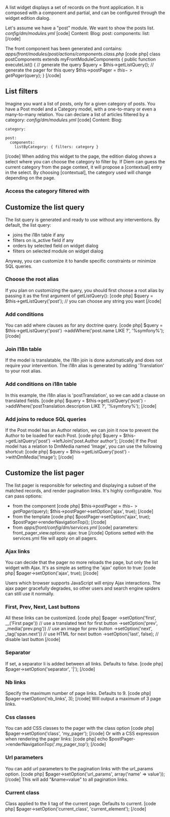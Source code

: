 A list widget displays a set of records on the front application. It is composed with a component and partial, and can be configured through the widget edition dialog.

Let's assume we have a "post" module.
We want to show the posts list.
*config/dm/modules.yml*
[code]
Content:
  Blog:
    post:
      components:
        list:
[/code]

The front component has been generated and contains:
*apps/front/modules/post/actions/components.class.php*
[code php]
class postComponents extends myFrontModuleComponents
{
  public function executeList()
  {
    // generate the query
    $query = $this->getListQuery();
    // generate the pager for this query
    $this->postPager = $this->getPager($query);
  }
[/code]

## List filters
Imagine you want a list of posts, only for a given category of posts. You have a Post model and a Category model, with a one-to-many or even a many-to-many relation.
You can declare a list of articles filtered by a category:
*config/dm/modules.yml*
[code]
Content:
  Blog:

    category:

    post:
      components:
        listByCategory: { filters: category }
[/code]
When adding this widget to the page, the edition dialog shows a select where you can choose the category to filter by. If Diem can guess the current category from the page context, it will propose a [contextual] entry in the select. By choosing [contextual], the category used will change depending on the page.

### Access the category filtered with


## Customize the list query

The list query is generated and ready to use without any interventions.
By default, the list query:

- joins the i18n table if any
- filters on is_active field if any
- orders by selected field on widget dialog
- filters on selected module on widget dialog

Anyway, you can customize it to handle specific constraints or minimize SQL queries.

### Choose the root alias
If you plan on customizing the query, you should first choose a root alias by passing it as the first argument of getListQuery():
[code php]
$query = $this->getListQuery('post'); // you can choose any string you want
[/code]

### Add conditions
You can add where clauses as for any doctrine query.
[code php]
$query = $this->getListQuery('post')
->addWhere('post.name LIKE ?', '%symfony%');
[/code]

### Join I18n table
If the model is translatable, the i18n join is done automatically and does not require your intervention. The i18n alias is generated by adding 'Translation' to your root alias.

### Add conditions on i18n table
In this example, the i18n alias is 'postTranslation', so we can add a clause on translated fields.
[code php]
$query = $this->getListQuery('post')
->addWhere('postTranslation.description LIKE ?', '%symfony%');
[/code]

### Add joins to reduce SQL queries
If the Post model has an Author relation, we can join it now to prevent the Author to be loaded for each Post.
[code php]
$query = $this->getListQuery('post')
->leftJoin('post.Author author');
[/code]
If the Post model has a relation to DmMedia named 'Image', you can use the following shortcut:
[code php]
$query = $this->getListQuery('post')
->withDmMedia('Image');
[/code]

## Customize the list pager

The list pager is responsible for selecting and displaying a subset of the matched records, and render pagination links.
It's highly configurable. You can pass options:

- from the component
[code php]
$this->postPager = $this->getPager($query);
$this->postPager->setOption('ajax', true);
[/code]
- from the template
[code php]
$postPager->setOption('ajax', true);
$postPager->renderNavigationTop();
[/code]
- from *apps/front/config/dm/services.yml*
[code]
parameters:
  front_pager_view.options:
    ajax: true
[/code]
Options setted with the services.yml file will apply on all pagers.

### Ajax links
You can decide that the pager no more reloads the page, but only the list widget with Ajax.
It's as simple as setting the 'ajax' option to true:
[code php]
$pager->setOption('ajax', true);
[/code]

Users which browser supports JavaScript will enjoy Ajax interactions.
The ajax pager gracefully degrades, so other users and search engine spiders can still use it normally.

### First, Prev, Next, Last buttons
All these links can be customized.
[code php]
$pager
->setOption('first', __('First page'))  // use a translated text for first button
->setOption('prev', _media('prev.png')) // use an image for prev button
->setOption('next', _tag('span.next'))     // use HTML for next button
->setOption('last', false);             // disable last button
[/code]

### Separator
If set, a separator li is added between all links. Defaults to false.
[code php]
$pager->setOption('separator', '|');
[/code]

### Nb links
Specify the maximum number of page links. Defaults to 9.
[code php]
$pager->setOption('nb_links', 3);
[/code]
Will output a maximum of 3 page links.

### Css classes
You can add CSS classes to the pager with the class option
[code php]
$pager->setOption('class', 'my_pager');
[/code]
Or with a CSS expression when rendering the pager links:
[code php]
echo $postPager->renderNavigationTop('.my_pager_top');
[/code]

### Url parameters
You can add url parameters to the pagination links with the url_params option.
[code php]
$pager->setOption('url_params', array('name' => value'));
[/code]
This will add "&name=value" to all pagination links.

### Current class
Class applied to the li tag of the current page. Defaults to current.
[code php]
$pager->setOption('current_class', 'current_element');
[/code]
